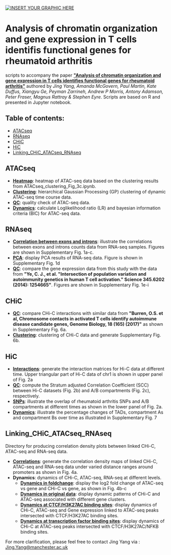 
[![INSERT YOUR GRAPHIC HERE](https://personalpages.manchester.ac.uk/staff/jing.yang/Data/MRC_figure1.png)]()

# Analysis of chromatin organization and gene expression in T cells identifis functional genes for rheumatoid arthritis
 scripts to accompany the paper [**"Analysis of chromatin organization and gene expression in T cells identifies functional genes for rheumatoid arthritis"**](https://www.nature.com/articles/s41467-020-18180-7) authored by <i>Jing Yang, Amanda McGovern,  Paul Martin, Kate Duffus, Xiangyu Ge, Peyman Zarrineh, Andrew P Morris, Antony Adamson, Peter Fraser, Magnus Rattray & Stephen Eyre</i>. Scripts are based on R and presented in Jupyter notebook. 

## Table of contents:
- [ATACseq](#ATACseq)
- [RNAseq](#RNAseq)
- [CHiC](#CHiC)
- [HiC](#HiC)
- [Linking_CHiC_ATACseq_RNAseq](#Linking_CHiC_ATACseq_RNAseq)

## ATACseq
- [**Heatmap**](https://github.com/ManchesterBioinference/IntegratingATAC-RNA-HiC/blob/master/ATACseq/ATACseq_heatmap_Fig_3a.ipynb): heatmap of ATAC-seq data based on the clustering results from ATACseq_clustering_Fig_3c.ipynb.
- [**Clustering**](https://github.com/ManchesterBioinference/IntegratingATAC-RNA-HiC/blob/master/ATACseq/ATACseq_clustering_Fig_3b.ipynb): hierarchical Gaussian Processing (GP) clustering of dynamic ATAC-seq time course data.
- [**QC**](https://github.com/ManchesterBioinference/IntegratingATAC-RNA-HiC/blob/master/ATACseq/ATACseq_supplementary_Fig3.ipynb): quality check of ATAC-seq data.
- [**Dynamics**](https://github.com/ManchesterBioinference/IntegratingATAC-RNA-HiC/blob/master/ATACseq/ATACseq_calculate_LRandBIC.ipynb): calculate Loglikelihood ratio (LR) and bayesian information criteria (BIC) for ATAC-seq data.

## RNAseq
- [**Correlation between exons and introns**](https://github.com/ManchesterBioinference/IntegratingATAC-RNA-HiC/blob/master/RNAseq/RNAseq_correlation_exon_intron_check_supplementary_Fig1a-c.ipynb): illustrate the correlations between exons and introns counts data from RNA-seq samples. Figures are shown in Supplementary Fig. 1a-c. 
- [**PCA**](https://github.com/ManchesterBioinference/IntegratingATAC-RNA-HiC/blob/master/RNAseq/RNAseq_supplementary_Fig1d.ipynb): display PCA results of RNA-seq data. Figure is shown in Supplementary Fig. 1d
- [**QC**](https://github.com/ManchesterBioinference/IntegratingATAC-RNA-HiC/blob/master/RNAseq/RNAseq_quality_check_withdatafromYe_supplementary_Fig1e-i.ipynb): compare the gene expression data from this study with the data from **"Ye, C. J., et al. "Intersection of population variation and autoimmunity genetics in human T cell activation." Science 345.6202 (2014): 1254665"**. Figures are shown in Supplementary Fig. 1e-i

## CHiC
- [**QC**](https://github.com/ManchesterBioinference/IntegratingATAC-RNA-HiC/blob/master/CHiC/CHiC_qualitycheck_supplementaryFig6a.ipynb): compare CHi-C interactions with similar data from **"Burren, O.S. et al, Chromosome contacts in activated T cells identify autoimmune disease candidate genes, Genome Biology, 18 (165) (2017)"** as shown in Supplementary Fig. 6a. 
- [**Clustering**](https://github.com/ManchesterBioinference/IntegratingATAC-RNA-HiC/blob/master/CHiC/CHiC_clustering_supplementary_Fig6b.ipynb): clustering of CHi-C data and generate Supplementary Fig. 6b.

## HiC
- [**Interactions**](https://github.com/ManchesterBioinference/IntegratingATAC-RNA-HiC/blob/master/HiC/HiC_interaction_matrices.ipynb): generate the interaction matrices for Hi-C data at different time. Upper triangular part of Hi-C data of chr1 is shown in upper panel of Fig. 2a
- [**QC**](https://github.com/ManchesterBioinference/IntegratingATAC-RNA-HiC/blob/master/HiC/Fig_2b_2c_HiC_ABcompartment_correlations_plot.ipynb): compute the Stratum adjusted Correlation Coefficient (SCC) between Hi-C datasets (Fig. 2b) and A/B compartments (Fig. 2c), respectively.
- [**SNPs**](https://github.com/ManchesterBioinference/IntegratingATAC-RNA-HiC/blob/master/HiC/ABcompartment_SNPs_overlap.ipynb): illustrate the overlap of rheumatoid arthritis SNPs and A/B compartments at different times as shown in the lower panel of Fig. 2a.    
- [**Dynamics**](https://github.com/ManchesterBioinference/IntegratingATAC-RNA-HiC/blob/master/HiC/TADs_percentage_plot_Supplementary_Fig7.ipynb): illustrate the percentage changes of TADs, compartment As and compartment Bs over time as illustrated in Supplementary Fig. 7 

## Linking_CHiC_ATACseq_RNAseq
Directory for producing correlation density plots between linked CHi-C, ATAC-seq and RNA-seq data.
- [**Correlations**](https://github.com/ManchesterBioinference/IntegratingATAC-RNA-HiC/blob/master/Linking_CHiC_ATACseq_RNAseq/plot_CHiC_ATACseq_RNAseq_connections_Fig4a.ipynb): generate the correlation density maps of linked CHi-C, ATAC-seq and RNA-seq data under varied distance ranges around promoters as shown in Fig. 4a.
- **Dynamics**: dynamics of CHi-C, ATAC-seq, RNA-seq at different levels. 
  -  [**Dynamics in foldchange**](https://github.com/ManchesterBioinference/IntegratingATAC-RNA-HiC/blob/master/Linking_CHiC_ATACseq_RNAseq/plot_foldchange_Fig4bc.ipynb): display the log2 fold change of ATAC-seq vs gene and CHi-C vs gene, as shown in Fig. 4b-c
  -  [**Dynamics in original data**](https://github.com/ManchesterBioinference/IntegratingATAC-RNA-HiC/blob/master/Linking_CHiC_ATACseq_RNAseq/plot_supplementary_Fig_11.ipynb): display dynamic patterns of CHi-C and ATAC-seq associated with different gene clusters. 
  -  [**Dynamics at CTCF/H3K27AC binding sites**](https://github.com/ManchesterBioinference/IntegratingATAC-RNA-HiC/blob/master/Linking_CHiC_ATACseq_RNAseq/plot_supplementary_Fig_10_a_b_c.ipynb): display dynamics of CHi-C, ATAC-seq and Gene expression linked to ATAC-seq peaks intersected with CTCF/H3K27AC binding sites.
  -  [**Dynamics at transcription factor binding sites**](https://github.com/ManchesterBioinference/IntegratingATAC-RNA-HiC/blob/master/Linking_CHiC_ATACseq_RNAseq/plot_supplementary_Fig_10d.ipynb): display dynamics of CHi-C at ATAC-seq peaks intersected with CTCF/H3K27AC/NFKB binding sites.

For more clarification, please feel free to contact Jing Yang via : Jing.Yang@manchester.ac.uk
